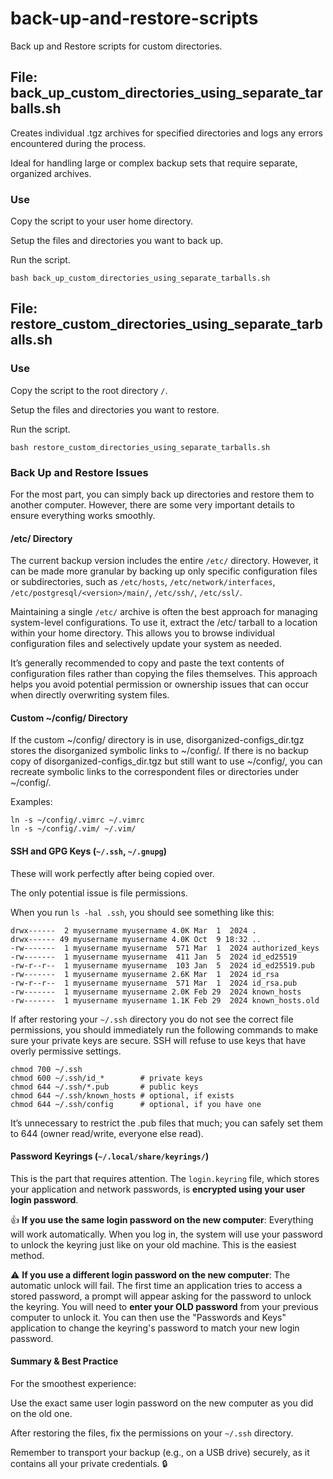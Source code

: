 # back-up-and-restore-scripts

Back up and Restore scripts for custom directories.

## File: back_up_custom_directories_using_separate_tarballs.sh

Creates individual .tgz archives for specified directories and logs any errors encountered during the process.

Ideal for handling large or complex backup sets that require separate, organized archives.

### Use

Copy the script to your user home directory.

Setup the files and directories you want to back up.

Run the script.

```shell
bash back_up_custom_directories_using_separate_tarballs.sh
```

## File: restore_custom_directories_using_separate_tarballs.sh

### Use

Copy the script to the root directory `/`.

Setup the files and directories you want to restore.

Run the script.

```shell
bash restore_custom_directories_using_separate_tarballs.sh
```

### Back Up and Restore Issues

For the most part, you can simply back up directories and restore them to another computer. However, there are some very important details to ensure everything works smoothly.

#### /etc/ Directory

The current backup version includes the entire `/etc/` directory. However, it can be made more granular by backing up only specific configuration files or subdirectories, such as `/etc/hosts`, `/etc/network/interfaces`, `/etc/postgresql/<version>/main/`, `/etc/ssh/`, `/etc/ssl/`.

Maintaining a single `/etc/` archive is often the best approach for managing system-level configurations. To use it, extract the /etc/ tarball to a location within your home directory. This allows you to browse individual configuration files and selectively update your system as needed.

It’s generally recommended to copy and paste the text contents of configuration files rather than copying the files themselves. This approach helps you avoid potential permission or ownership issues that can occur when directly overwriting system files.

#### Custom ~/config/ Directory

If the custom ~/config/ directory is in use, disorganized-configs_dir.tgz stores the disorganized symbolic links to ~/config/. If there is no backup copy of disorganized-configs_dir.tgz but still want to use ~/config/, you can recreate symbolic links to the correspondent files or directories under ~/config/.

Examples:

```shell
ln -s ~/config/.vimrc ~/.vimrc
ln -s ~/config/.vim/ ~/.vim/
```

#### SSH and GPG Keys (`~/.ssh`, `~/.gnupg`)

These will work perfectly after being copied over.

The only potential issue is file permissions.

When you run `ls -hal .ssh`, you should see something like this:

```output
drwx------  2 myusername myusername 4.0K Mar  1  2024 .
drwx------ 49 myusername myusername 4.0K Oct  9 18:32 ..
-rw-------  1 myusername myusername  571 Mar  1  2024 authorized_keys
-rw-------  1 myusername myusername  411 Jan  5  2024 id_ed25519
-rw-r--r--  1 myusername myusername  103 Jan  5  2024 id_ed25519.pub
-rw-------  1 myusername myusername 2.6K Mar  1  2024 id_rsa
-rw-r--r--  1 myusername myusername  571 Mar  1  2024 id_rsa.pub
-rw-------  1 myusername myusername 2.0K Feb 29  2024 known_hosts
-rw-------  1 myusername myusername 1.1K Feb 29  2024 known_hosts.old

```

If after restoring your `~/.ssh` directory you do not see the correct file permissions, you should immediately run the following commands to make sure your private keys are secure. SSH will refuse to use keys that have overly permissive settings.

```shell
chmod 700 ~/.ssh
chmod 600 ~/.ssh/id_*        # private keys
chmod 644 ~/.ssh/*.pub       # public keys
chmod 644 ~/.ssh/known_hosts # optional, if exists
chmod 644 ~/.ssh/config      # optional, if you have one

```

It’s unnecessary to restrict the .pub files that much; you can safely set them to 644 (owner read/write, everyone else read).

#### Password Keyrings (`~/.local/share/keyrings/`)

This is the part that requires attention. The `login.keyring` file, which stores your application and network passwords, is **encrypted using your user login password**.

👍 **If you use the same login password on the new computer**: Everything will work automatically. When you log in, the system will use your password to unlock the keyring just like on your old machine. This is the easiest method.

⚠️ **If you use a different login password on the new computer**: The automatic unlock will fail. The first time an application tries to access a stored password, a prompt will appear asking for the password to unlock the keyring. You will need to **enter your OLD password** from your previous computer to unlock it. You can then use the "Passwords and Keys" application to change the keyring's password to match your new login password.

#### Summary & Best Practice

For the smoothest experience:

Use the exact same user login password on the new computer as you did on the old one.

After restoring the files, fix the permissions on your `~/.ssh` directory.

Remember to transport your backup (e.g., on a USB drive) securely, as it contains all your private credentials. 🔒
